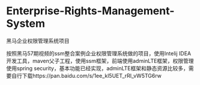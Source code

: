 # Enterprise-Rights-Management-System
黑马企业权限管理系统项目

按照黑马57期视频的ssm整合案例企业权限管理系统做的项目，使用Intelij IDEA开发工具，maven父子工程，使用ssm框架，前端使用adminLTE框架，权限管理使用spring security，基本功能已经实现，adminLTE框架和静态资源比较多，需要自行下载https://pan.baidu.com/s/1ee_kl5UET_rRl_vW5TG6rw
